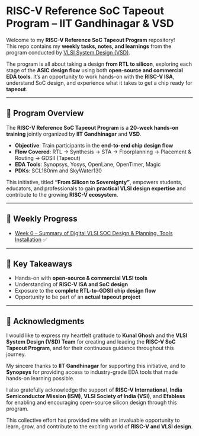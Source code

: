 # RISC-V Reference SoC Tapeout Program – IIT Gandhinagar & VSD

Welcome to my **RISC-V Reference SoC Tapeout Program** repository!  
This repo contains my **weekly tasks, notes, and learnings** from the program conducted by [VLSI System Design (VSD)](https://www.vlsisystemdesign.com/).

The program is all about taking a design **from RTL to silicon**, exploring each stage of the **ASIC design flow** using both **open-source and commercial EDA tools**. It’s an opportunity to work hands-on with the **RISC-V ISA**, understand SoC design, and experience what it takes to get a chip ready for **tapeout**. 

---

## 📌 Program Overview
The **RISC-V Reference SoC Tapeout Program** is a **20-week hands-on training** jointly organized by **IIT Gandhinagar** and **VSD**.  

- **Objective**: Train participants in the **end-to-end chip design flow**  
- **Flow Covered**: RTL → Synthesis → STA → Floorplanning → Placement & Routing → GDSII (Tapeout)  
- **EDA Tools**: Synopsys, Yosys, OpenLane, OpenTimer, Magic  
- **PDKs**: SCL180nm and SkyWater130  

This initiative, titled **“From Silicon to Sovereignty”**, empowers students, educators, and professionals to gain **practical VLSI design expertise** and contribute to the growing **RISC-V ecosystem**.

---

## 📂 Weekly Progress

- [Week 0 – Summary of Digital VLSI SOC Design & Planning, Tools Installation](Day0) ✅  
---

## 🚀 Key Takeaways
- Hands-on with **open-source & commercial VLSI tools**  
- Understanding of **RISC-V ISA and SoC design**  
- Exposure to the **complete RTL-to-GDSII chip design flow**  
- Opportunity to be part of an **actual tapeout project**  

---
## 🙏 Acknowledgments

I would like to express my heartfelt gratitude to **Kunal Ghosh** and the **VLSI System Design (VSD) Team** for creating and leading the **RISC-V SoC Tapeout Program**, and for their continuous guidance throughout this journey.  

My sincere thanks to **IIT Gandhinagar** for supporting this initiative, and to **Synopsys** for providing access to industry-grade EDA tools that made hands-on learning possible.  

I also gratefully acknowledge the support of **RISC-V International**, **India Semiconductor Mission (ISM)**, **VLSI Society of India (VSI)**, and **Efabless** for enabling and encouraging open-source silicon design through this program.  

This collective effort has provided me with an invaluable opportunity to learn, grow, and contribute to the exciting world of **RISC-V and VLSI design**.


